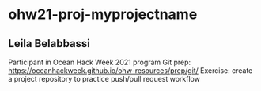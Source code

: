 # ohw21-proj-myprojectname
## Leila Belabbassi
Participant in Ocean Hack Week 2021 program
Git prep: https://oceanhackweek.github.io/ohw-resources/prep/git/
Exercise: create a project repository to practice push/pull request workflow

